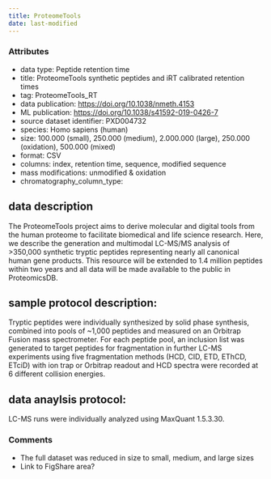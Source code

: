 ```yaml
---
title: ProteomeTools
date: last-modified
---
```


### Attributes
- data type: Peptide retention time
- title: ProteomeTools synthetic peptides and iRT calibrated retention times
- tag: ProteomeTools_RT
- data publication: https://doi.org/10.1038/nmeth.4153
- ML publication: https://doi.org/10.1038/s41592-019-0426-7
- source dataset identifier: PXD004732
- species: Homo sapiens (human)
- size: 100.000 (small), 250.000 (medium), 2.000.000 (large), 250.000 (oxidation), 500.000 (mixed)
- format: CSV
- columns: index, retention time, sequence, modified sequence
- mass modifications: unmodified & oxidation
- chromatography_column_type: <unknown>

## data description
The ProteomeTools project aims to derive molecular and digital
tools from the human proteome to facilitate biomedical and life science research.
Here, we describe the generation and multimodal LC-MS/MS analysis of >350,000
synthetic tryptic peptides representing nearly all canonical human gene products. This
resource will be extended to 1.4 million peptides within two years and all data will be
made available to the public in ProteomicsDB.

## sample protocol description:
Tryptic peptides were individually synthesized by solid
phase synthesis, combined into pools of ~1,000 peptides and measured on an Orbitrap
Fusion mass spectrometer. For each peptide pool, an inclusion list was generated to
target peptides for fragmentation in further LC-MS experiments using five
fragmentation methods (HCD, CID, ETD, EThCD, ETciD) with ion trap or Orbitrap
readout and HCD spectra were recorded at 6 different collision energies.

## data anaylsis protocol:
LC-MS runs were individually analyzed using MaxQuant 1.5.3.30.

### Comments
- The full dataset was reduced in size to small, medium, and large sizes
- Link to FigShare area?

